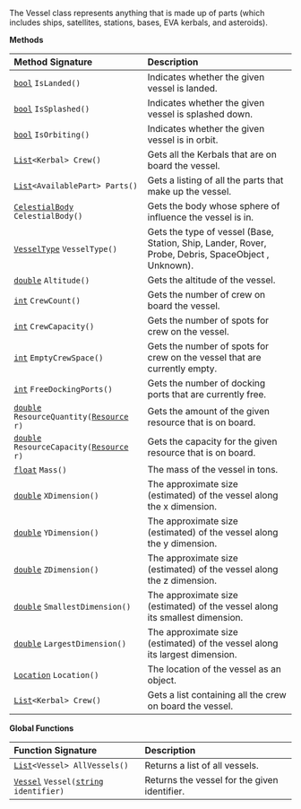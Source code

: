 The Vessel class represents anything that is made up of parts (which includes ships, satellites, stations, bases, EVA kerbals, and asteroids).

**Methods**

| Method Signature | Description |
| :--- | :--- |
| [`bool`](Boolean-Type) `IsLanded()` | Indicates whether the given vessel is landed. |
| [`bool`](Boolean-Type) `IsSplashed()` | Indicates whether the given vessel is splashed down. |
| [`bool`](Boolean-Type) `IsOrbiting()` | Indicates whether the given vessel is in orbit. |
| [`List`](List-Type)`<Kerbal> Crew()` | Gets all the Kerbals that are on board the vessel. |
| [`List`](List-Type)`<AvailablePart> Parts()` | Gets a listing of all the parts that make up the vessel. |
| [`CelestialBody`](CelestialBody-Type) `CelestialBody()` | Gets the body whose sphere of influence the vessel is in. |
| [`VesselType`](Enumeration-Type) `VesselType()` | Gets the type of vessel (Base, Station, Ship, Lander, Rover, Probe, Debris, SpaceObject , Unknown). |
| [`double`](Numeric-Type) `Altitude()` | Gets the altitude of the vessel. |
| [`int`](Numeric-Type) `CrewCount()` | Gets the number of crew on board the vessel. |
| [`int`](Numeric-Type) `CrewCapacity()` | Gets the number of spots for crew on the vessel. |
| [`int`](Numeric-Type) `EmptyCrewSpace()` | Gets the number of spots for crew on the vessel that are currently empty. |
| [`int`](Numeric-Type) `FreeDockingPorts()` | Gets the number of docking ports that are currently free. |
| [`double`](Numeric-Type) `ResourceQuantity(`[`Resource`](Resource-Type)` r)` | Gets the amount of the given resource that is on board. |
| [`double`](Numeric-Type) `ResourceCapacity(`[`Resource`](Resource-Type)` r)` | Gets the capacity for the given resource that is on board. |
| [`float`](Numeric-Type) `Mass()` | The mass of the vessel in tons. |
| [`double`](Numeric-Type) `XDimension()` | The approximate size (estimated) of the vessel along the x dimension. |
| [`double`](Numeric-Type) `YDimension()` | The approximate size (estimated) of the vessel along the y dimension. |
| [`double`](Numeric-Type) `ZDimension()` | The approximate size (estimated) of the vessel along the z dimension. |
| [`double`](Numeric-Type) `SmallestDimension()` | The approximate size (estimated) of the vessel along its smallest dimension. |
| [`double`](Numeric-Type) `LargestDimension()` | The approximate size (estimated) of the vessel along its largest dimension. |
| [`Location`](Location-Type) `Location()` | The location of the vessel as an object. |
| [`List`](List-Type)`<Kerbal> Crew()` | Gets a list containing all the crew on board the vessel. |

**Global Functions**

| Function Signature| Description |
| :--- | :--- |
| [`List`](List-Type)`<Vessel> AllVessels()` | Returns a list of all vessels. |
| [`Vessel`](Vessel-Type) `Vessel(`[`string`](String-Type)` identifier)` | Returns the vessel for the given identifier. |
